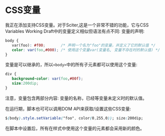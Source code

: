 # CSS变量

我正在添加支持CSS变量。对于Sciter,这是一个非常不错的功能，它与CSS Variables Working Draft中的变量定义相似但语法有点不同:
变量的声明:

```css
body {
   var(foo): #f00;       /* 声明一个名为"foo"的变量，并定义了它的默认值 */
   color: var(foo,#000); /* 使用这个变量var(变量名, 变量不存在时的默认值) */
}
```

变量是可以继承的，所以`<body>`中的所有子元素都可以使用这个变量:

```css
div {
   background-color: var(foo,#00f);
   size:200dip;
}
```

注意，变量包含两部分内容: 变量的名称，已经等变量未定义时的默认值。

在运行期，脚本也可可以调用DOM API来获取/设置这些CSS变量:

```css
$(body).style.setVariable("foo", color(0,255,0)); size:200dip;
```

在脚本中设置后，所有在样式中使用这个变量的元素都会采用新的颜色。